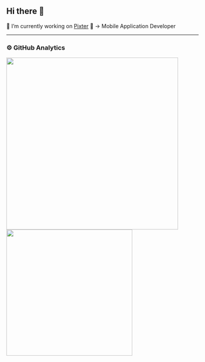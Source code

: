 ## Hi there 👋

<!--
**MarcosSarges/MarcosSarges** is a ✨ _special_ ✨ repository because its `README.md` (this file) appears on your GitHub profile.

Here are some ideas to get you started:


- 🌱 I’m currently learning ...
- 👯 I’m looking to collaborate on ...
- 🤔 I’m looking for help with ...
- 💬 Ask me about ...
- 📫 How to reach me: ...
- 😄 Pronouns: ...
- ⚡ Fun fact: ...
-->

🔭 I’m currently working on [Pixter](https://www.pixtertechnologies.com/pt-br/) 🔭
-> Mobile Application Developer

---
### ⚙️ GitHub Analytics

<div align="left"> 
      <img 
         width="450px" 
         src="https://github-readme-stats.vercel.app/api?username=MarcosSarges&show_icons=true&include_all_commits=true&count_private=true&theme=dark&line_height=30"
      />
      <img 
         width="330px" 
         src="https://github-readme-stats.vercel.app/api/top-langs/?username=MarcosSarges&layout=compact&theme=dark&langs_count=10"
      >
</div

---
